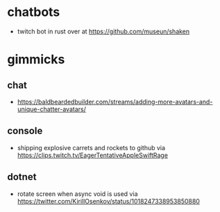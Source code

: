 # chatbots
- twitch bot in rust over at https://github.com/museun/shaken

# gimmicks

## chat
- https://baldbeardedbuilder.com/streams/adding-more-avatars-and-unique-chatter-avatars/

## console
- shipping explosive carrets and rockets to github via https://clips.twitch.tv/EagerTentativeAppleSwiftRage

## dotnet
- rotate screen when async void is used via https://twitter.com/KirillOsenkov/status/1018247338953850880
